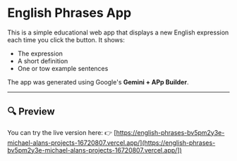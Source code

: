 # English Phrases App

This is a simple educational web app that displays a new English expression each time you click the button. It shows:
- The expression
- A short definition
- One or tow example sentences

The app was generated using Google's **Gemini + APp Builder**.

---

## 🔍 Preview

You can try the live version here:
👉 [https://english-phrases-bv5pm2y3e-michael-alans-projects-16720807.vercel.app/](https://english-phrases-bv5pm2y3e-michael-alans-projects-16720807.vercel.app/])
